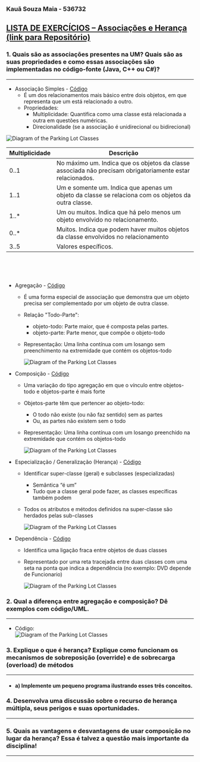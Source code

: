 ### Kauã Souza Maia - 536732

## [LISTA DE EXERCÍCIOS – Associações e Herança (link para Repositório)](https://github.com/Hactchubas/POO_git/tree/master/Portifólio%20B) 


### 1. Quais são as associações presentes na UM? Quais são as suas propriedades e como essas associações são implementadas no código-fonte (Java, C++ ou C#)? <hr>
- Associação Simples - [Código](https://github.com/Hactchubas/POO_git/tree/master/Portifólio%20B/Q1/Code/Q1/src/simple_assoc)
  - É um dos relacionamentos mais básico entre dois objetos, em que representa que um está relacionado a outro.
  - Propriedades: 
    - Multiplicidade: Quantifica como uma classe está relacionada a outra em questões numéricas. 
    - Direcionalidade (se a associação é unidirecional ou bidirecional)  
<img src="./Q1/Assets/Q1_diagram_mult.png" alt="Diagram of the Parking Lot Classes" />

| Multiplicidade | Descrição |
|----------------|-----------|
| 0..1           | No máximo um. Indica que os objetos da classe associada não precisam obrigatoriamente estar relacionados.|
| 1..1           | Um e somente um. Indica que apenas um objeto da classe se relaciona com os objetos da outra classe.|
| 1..*           | Um ou muitos. Indica que há pelo menos um objeto envolvido no relacionamento.|
| 0..*           | Muitos. Indica que podem haver muitos objetos da classe envolvidos no relacionamento|
| 3..5           | Valores específicos. |

<br>
<br>
<br>

- Agregação - [Código](https://github.com/Hactchubas/POO_git/tree/master/Portifólio%20B/Q1/Code/Q1/src/agreg)
  - É uma forma especial de associação que demonstra que um objeto precisa ser complementado por um objeto de outra classe.
  - Relação "Todo-Parte":
    - objeto-todo: Parte maior, que é composta pelas partes.
    - objeto-parte: Parte menor, que compõe o objeto-todo
  - Representação: Uma linha contínua com um losango sem preenchimento na extremidade que contém os objetos-todo

    <img src="./Q1/Assets/Q1_diagram_agreg.png" alt="Diagram of the Parking Lot Classes" />

- Composição - [Código](https://github.com/Hactchubas/POO_git/tree/master/Portif%C3%B3lio%20B/Q1/Code/Q1/src/agreg)
  - Uma variação do tipo agregação em que o vínculo entre objetos-todo e objetos-parte é mais forte
  - Objetos-parte têm que pertencer ao objeto-todo:
    - O todo não existe (ou não faz sentido) sem as partes
    - Ou, as partes não existem sem o todo
  - Representação: Uma linha contínua com um losango preenchido na extremidade que contém os objetos-todo
  
    <img src="./Q1/Assets/Q1_diagram_comp.png" alt="Diagram of the Parking Lot Classes" />


- Especialização / Generalização (Herança) - [Código](https://github.com/Hactchubas/POO_git/tree/master/Portif%C3%B3lio%20B/Q1/Code/Q1/src/agreg)
  - Identificar super-classe (geral) e subclasses (especializadas)
    - Semântica “é um”
    - Tudo que a classe geral pode fazer, as classes específicas também podem
  - Todos os atributos e métodos definidos na super-classe são
herdados pelas sub-classes 

    <img src="./Q1/Assets/Q1_diagram_heran.png" alt="Diagram of the Parking Lot Classes" /> 


- Dependência - [Código](https://github.com/Hactchubas/POO_git/tree/master/Portif%C3%B3lio%20B/Q1/Code/Q1/src/agreg)
  - Identifica uma ligação fraca entre objetos de duas classes
  - Representado por uma reta tracejada entre duas classes com uma seta na ponta que indica a dependência (no exemplo: DVD depende de Funcionario) 
  
    <img src="./Q1/Assets/Q1_diagram_depend.png" alt="Diagram of the Parking Lot Classes" /> 


### 2. Qual a diferença entre agregação e composição? Dê exemplos com código/UML. <hr>
- Código:   
  <img src="./Q2/Assets/Q2_diagram.png" alt="Diagram of the Parking Lot Classes" /> 

### 3. Explique o que é herança? Explique como funcionam os mecanismos de sobreposição (override) e de sobrecarga (overload) de métodos<hr>
  - #### a) Implemente um pequeno programa ilustrando esses três conceitos.

### 4. Desenvolva uma discussão sobre o recurso de herança múltipla, seus perigos e suas oportunidades.<hr>

### 5. Quais as vantagens e desvantagens de usar composição no lugar da herança? Essa é talvez a questão mais importante da disciplina!<hr>